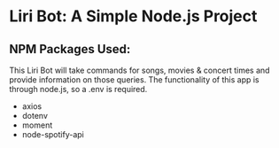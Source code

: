 # Liri Bot: A Simple Node.js Project

## NPM Packages Used:
  



This Liri Bot will take commands for songs, movies &amp; concert times and provide information on those queries. The functionality of this app is through node.js, so a .env is required.
  * axios
  * dotenv
  * moment
  * node-spotify-api
